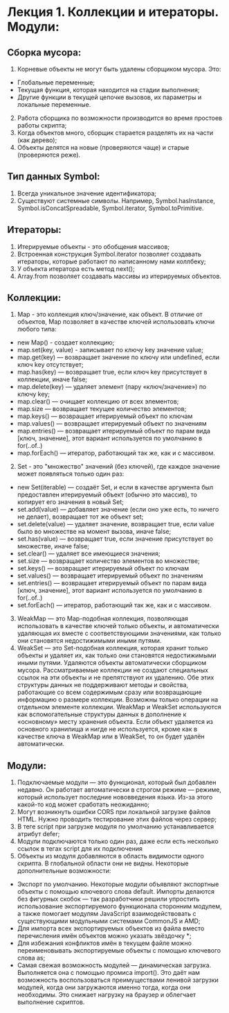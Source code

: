 # Лекция 1. Коллекции и итераторы. Модули:
## Сборка мусора:
1) Корневые объекты не могут быть удалены сборщиком мусора. Это:
 - Глобальные переменные;
 - Текущая функция, которая находится на стадии выполнения;
 - Другие функции в текущей цепочке вызовов, их параметры и локальные переменные.
2) Работа сборщика по возможности производится во время простоев работы скрипта;
3) Когда объектов много, сборщик старается разделять их на части (как дерево);
4) Объекты делятся на новые (проверяются чаще) и старые (проверяются реже).
## Тип данных Symbol:
1) Всегда уникальное значение идентификатора;
2) Существуют системные символы. Например, Symbol.hasInstance, Symbol.isConcatSpreadable, Symbol.iterator, Symbol.toPrimitive.
## Итераторы:
1) Итерируемые объекты - это обобщения массивов;
2) Встроенная конструкция Symbol.iterator позволяет создавать итераторы, которые работают по написанному нами коллбеку;
3) У объекта итератора есть метод next();
4) Array.from позволяет создавать массивы из итерируемых объектов.
## Коллекции:
1) Map - это коллекция ключ/значение, как объект. В отличие от объектов, Map позволяет в качестве ключей использовать ключи любого типа:
 - new Map() - создает коллекцию;
 - map.set(key, value) - записывает по ключу key значение value;
 - map.get(key) — возвращает значение по ключу или undefined, если ключ key отсутствует;
 - map.has(key) — возвращает true, если ключ key присутствует в коллекции, иначе false;
 - map.delete(key) — удаляет элемент (пару «ключ/значение») по ключу key;
 - map.clear() — очищает коллекцию от всех элементов;
 - map.size — возвращает текущее количество элементов;
 - map.keys() — возвращает итерируемый объект по ключам
 - map.values() — возвращает итерируемый объект по значениям
 - map.entries() — возвращает итерируемый объект по парам вида [ключ, значение], этот вариант используется по умолчанию в for(..of..)
 - map.forEach() — итератор, работающий так же, как и с массивом.
2) Set - это "множество" значений (без ключей), где каждое значение может появляться только один раз:
 - new Set(iterable) — создаёт Set, и если в качестве аргумента был предоставлен итерируемый объект (обычно это массив), то копирует его значения в новый Set;
 - set.add(value) — добавляет значение (если оно уже есть, то ничего не делает), возвращает тот же объект set;
 - set.delete(value) — удаляет значение, возвращает true, если value было во множестве на момент вызова, иначе false;
 - set.has(value) — возвращает true, если значение присутствует во множестве, иначе false;
 - set.clear() — удаляет все имеющиеся значения;
 - set.size — возвращает количество элементов во множестве;
 - set.keys() — возвращает итерируемый объект по ключам
 - set.values() — возвращает итерируемый объект по значениям
 - set.entries() — возвращает итерируемый объект по парам вида [ключ, значение], этот вариант используется по умолчанию в for(..of..)
 - set.forEach() — итератор, работающий так же, как и с массивом.
3) WeakMap — это Map-подобная коллекция, позволяющая использовать в качестве ключей только объекты, и автоматически удаляющая их вместе с соответствующими значениями, как только они становятся недостижимыми иными путями.
4) WeakSet — это Set-подобная коллекция, которая хранит только объекты и удаляет их, как только они становятся недостижимыми иными путями.
Удаляются объекты автоматически сборщиком мусора. Рассматриваемые коллекции не создают специальных ссылок на эти объекты и не препятствуют их удалению.
Обе этих структуры данных не поддерживают методы и свойства, работающие со всем содержимым сразу или возвращающие информацию о размере коллекции. Возможны только операции на отдельном элементе коллекции. WeakMap и WeakSet используются как вспомогательные структуры данных в дополнение к «основному» месту хранения объекта. Если объект удаляется из основного хранилища и нигде не используется, кроме как в качестве ключа в WeakMap или в WeakSet, то он будет удалён автоматически.
## Модули:
1) Подключаемые модули — это функционал, который был добавлен недавно. Он работает автоматически в строгом режиме — режиме, который использует последние нововведения языка. Из-за этого какой-то код может сработать неожиданно;
2) Могут возникнуть ошибки CORS при локальной загрузке файлов HTML. Нужно проводить тестирование этих файлов через сервер;
3) В теге script при загрузке модуля по умолчанию устанавливается атрибут defer;
4) Модули подключаются только один раз, даже если есть несколько ссылок в тегах script для их подключения
5) Объекты из модуля добавляются в область видимости одного скрипта. В глобальной области они не видны.
Некоторые дополнительные возможности:
 - Экспорт по умолчанию. Некоторые модули объявляют экспортные объекты с помощью ключевого слова default. Импорты делаются без фигурных скобок — так разработчики решили упростить использование экспортируемого функционала сторонним модулем, а также помогает модулям JavaScript взаимодействовать с существующими модульными системами CommonJS и AMD;
 - Для импорта всех экспортируемых объектов из файла вместо перечисления имён объектов можно указать звёздочку *;
 - Для избежания конфликтов имён в текущем файле можно переименовывать экспортируемые объекты с помощью ключевого слова as;
 - Самая свежая возможность модулей — динамическая загрузка. Выполняется она с помощью промиса import(). Это даёт нам возможность воспользоваться преимуществами ленивой загрузки модулей, когда они загружаются именно тогда, когда они необходимы. Это снижает нагрузку на браузер и облегчает выполнение скриптов.
